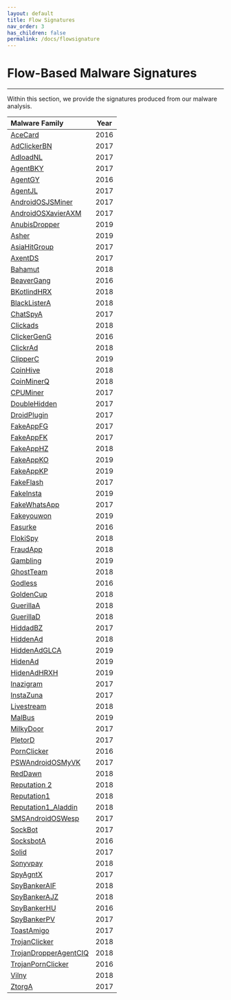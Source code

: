 ```yaml
---
layout: default
title: Flow Signatures
nav_order: 3
has_children: false
permalink: /docs/flowsignature
---
```


# Flow-Based Malware Signatures
---

Within this section, we provide the signatures produced from our malware analysis.

|Malware Family|Year|
|:-------------------------------|:------------------:|
|[AceCard]()|2016|
|[AdClickerBN]()|2017|
|[AdloadNL]()|2017|
|[AgentBKY]()|2017|
|[AgentGY]()|2016|
|[AgentJL]()|2017|
|[AndroidOSJSMiner]()|2017|
|[AndroidOSXavierAXM]()|2017|
|[AnubisDropper]()|2019|
|[Asher]()|2019|
|[AsiaHitGroup]()|2017|
|[AxentDS]()|2017|
|[Bahamut]()|2018|
|[BeaverGang]()|2016|
|[BKotlindHRX]()|2018|
|[BlackListerA]()|2018|
|[ChatSpyA]()|2017|
|[Clickads]()|2018|
|[ClickerGenG]()|2016|
|[ClickrAd]()|2018|
|[ClipperC]()|2019|
|[CoinHive]()|2018|
|[CoinMinerQ]()|2018|
|[CPUMiner]()|2017|
|[DoubleHidden]()|2017|
|[DroidPlugin]()|2017|
|[FakeAppFG]()|2017|
|[FakeAppFK]()|2017|
|[FakeAppHZ]()|2018|
|[FakeAppKO]()|2019|
|[FakeAppKP]()|2019|
|[FakeFlash]()|2017|
|[FakeInsta]()|2019|
|[FakeWhatsApp]()|2017|
|[Fakeyouwon]()|2019|
|[Fasurke]()|2016|
|[FlokiSpy]()|2018|
|[FraudApp]()|2018|
|[Gambling]()|2019|
|[GhostTeam]()|2018|
|[Godless]()|2016|
|[GoldenCup]()|2018|
|[GuerillaA]()|2018|
|[GuerillaD]()|2018|
|[HiddadBZ]()|2017|
|[HiddenAd]()|2018|
|[HiddenAdGLCA]()|2019|
|[HidenAd]()|2019|
|[HidenAdHRXH]()|2019|
|[Inazigram]()|2017|
|[InstaZuna]()|2017|
|[Livestream]()|2018|
|[MalBus]()|2019|
|[MilkyDoor]()|2017|
|[PletorD]()|2017|
|[PornClicker]()|2016|
|[PSWAndroidOSMyVK]()|2017|
|[RedDawn]()|2018|
|[Reputation 2]()|2018|
|[Reputation1]()|2018|
|[Reputation1_Aladdin]()|2018|
|[SMSAndroidOSWesp]()|2017|
|[SockBot]()|2017|
|[SocksbotA]()|2016|
|[Solid]()|2017|
|[Sonyvpay]()|2018|
|[SpyAgntX]()|2017|
|[SpyBankerAIF]()|2018|
|[SpyBankerAJZ]()|2018|
|[SpyBankerHU](../signatures/spybankerhu.md)|2016|
|[SpyBankerPV]()|2017|
|[ToastAmigo]()|2017|
|[TrojanClicker]()|2018|
|[TrojanDropperAgentCIQ]()|2018|
|[TrojanPornClicker]()|2016|
|[Vilny]()|2018|
|[ZtorgA]()|2017|